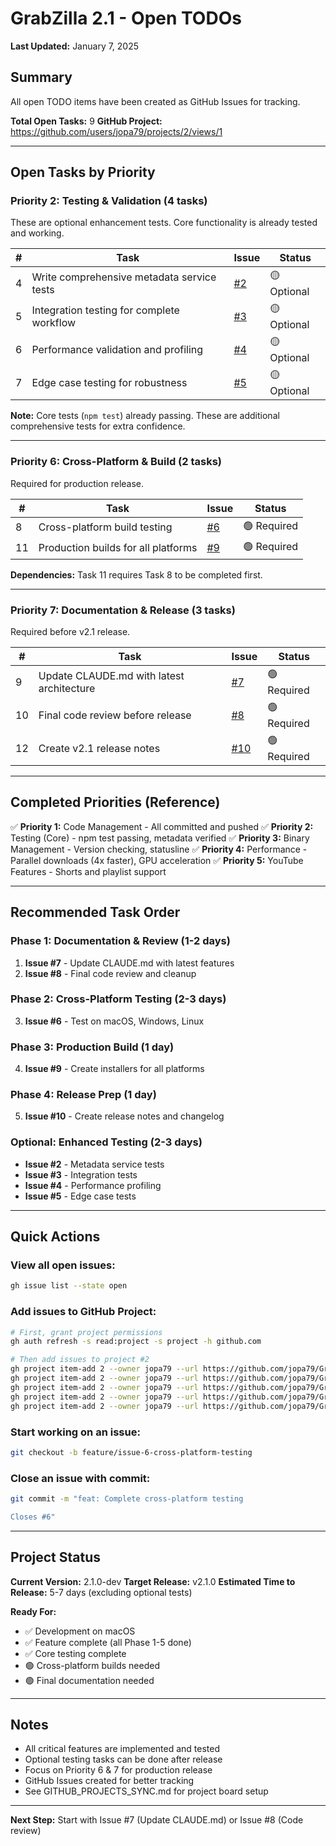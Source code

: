 # GrabZilla 2.1 - Open TODOs

**Last Updated:** January 7, 2025

## Summary

All open TODO items have been created as GitHub Issues for tracking.

**Total Open Tasks:** 9
**GitHub Project:** https://github.com/users/jopa79/projects/2/views/1

---

## Open Tasks by Priority

### Priority 2: Testing & Validation (4 tasks)

These are optional enhancement tests. Core functionality is already tested and working.

| # | Task | Issue | Status |
|---|------|-------|--------|
| 4 | Write comprehensive metadata service tests | [#2](https://github.com/jopa79/GrabZilla21/issues/2) | 🟡 Optional |
| 5 | Integration testing for complete workflow | [#3](https://github.com/jopa79/GrabZilla21/issues/3) | 🟡 Optional |
| 6 | Performance validation and profiling | [#4](https://github.com/jopa79/GrabZilla21/issues/4) | 🟡 Optional |
| 7 | Edge case testing for robustness | [#5](https://github.com/jopa79/GrabZilla21/issues/5) | 🟡 Optional |

**Note:** Core tests (`npm test`) already passing. These are additional comprehensive tests for extra confidence.

---

### Priority 6: Cross-Platform & Build (2 tasks)

Required for production release.

| # | Task | Issue | Status |
|---|------|-------|--------|
| 8 | Cross-platform build testing | [#6](https://github.com/jopa79/GrabZilla21/issues/6) | 🟢 Required |
| 11 | Production builds for all platforms | [#9](https://github.com/jopa79/GrabZilla21/issues/9) | 🟢 Required |

**Dependencies:** Task 11 requires Task 8 to be completed first.

---

### Priority 7: Documentation & Release (3 tasks)

Required before v2.1 release.

| # | Task | Issue | Status |
|---|------|-------|--------|
| 9 | Update CLAUDE.md with latest architecture | [#7](https://github.com/jopa79/GrabZilla21/issues/7) | 🟢 Required |
| 10 | Final code review before release | [#8](https://github.com/jopa79/GrabZilla21/issues/8) | 🟢 Required |
| 12 | Create v2.1 release notes | [#10](https://github.com/jopa79/GrabZilla21/issues/10) | 🟢 Required |

---

## Completed Priorities (Reference)

✅ **Priority 1:** Code Management - All committed and pushed
✅ **Priority 2:** Testing (Core) - npm test passing, metadata verified
✅ **Priority 3:** Binary Management - Version checking, statusline
✅ **Priority 4:** Performance - Parallel downloads (4x faster), GPU acceleration
✅ **Priority 5:** YouTube Features - Shorts and playlist support

---

## Recommended Task Order

### Phase 1: Documentation & Review (1-2 days)
1. **Issue #7** - Update CLAUDE.md with latest features
2. **Issue #8** - Final code review and cleanup

### Phase 2: Cross-Platform Testing (2-3 days)
3. **Issue #6** - Test on macOS, Windows, Linux

### Phase 3: Production Build (1 day)
4. **Issue #9** - Create installers for all platforms

### Phase 4: Release Prep (1 day)
5. **Issue #10** - Create release notes and changelog

### Optional: Enhanced Testing (2-3 days)
- **Issue #2** - Metadata service tests
- **Issue #3** - Integration tests
- **Issue #4** - Performance profiling
- **Issue #5** - Edge case tests

---

## Quick Actions

### View all open issues:
```bash
gh issue list --state open
```

### Add issues to GitHub Project:
```bash
# First, grant project permissions
gh auth refresh -s read:project -s project -h github.com

# Then add issues to project #2
gh project item-add 2 --owner jopa79 --url https://github.com/jopa79/GrabZilla21/issues/6
gh project item-add 2 --owner jopa79 --url https://github.com/jopa79/GrabZilla21/issues/7
gh project item-add 2 --owner jopa79 --url https://github.com/jopa79/GrabZilla21/issues/8
gh project item-add 2 --owner jopa79 --url https://github.com/jopa79/GrabZilla21/issues/9
gh project item-add 2 --owner jopa79 --url https://github.com/jopa79/GrabZilla21/issues/10
```

### Start working on an issue:
```bash
git checkout -b feature/issue-6-cross-platform-testing
```

### Close an issue with commit:
```bash
git commit -m "feat: Complete cross-platform testing

Closes #6"
```

---

## Project Status

**Current Version:** 2.1.0-dev
**Target Release:** v2.1.0
**Estimated Time to Release:** 5-7 days (excluding optional tests)

**Ready For:**
- ✅ Development on macOS
- ✅ Feature complete (all Phase 1-5 done)
- ✅ Core testing complete
- 🟢 Cross-platform builds needed
- 🟢 Final documentation needed

---

## Notes

- All critical features are implemented and tested
- Optional testing tasks can be done after release
- Focus on Priority 6 & 7 for production release
- GitHub Issues created for better tracking
- See GITHUB_PROJECTS_SYNC.md for project board setup

---

**Next Step:** Start with Issue #7 (Update CLAUDE.md) or Issue #8 (Code review)
